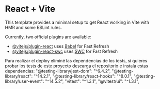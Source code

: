 # React + Vite

This template provides a minimal setup to get React working in Vite with HMR and some ESLint rules.

Currently, two official plugins are available:

- [@vitejs/plugin-react](https://github.com/vitejs/vite-plugin-react/blob/main/packages/plugin-react/README.md) uses [Babel](https://babeljs.io/) for Fast Refresh
- [@vitejs/plugin-react-swc](https://github.com/vitejs/vite-plugin-react-swc) uses [SWC](https://swc.rs/) for Fast Refresh

Para realizar el deploy eliminé las dependencias de los tests, si quieres probar los tests de este proyecto descarga el repositorio e instala estas dependencias:
 "@testing-library/jest-dom": "^6.4.2",
    "@testing-library/react": "^14.2.1",
    "@testing-library/react-hooks": "^8.0.1",
    "@testing-library/user-event": "^14.5.2",
     "vitest": "^1.3.1",
       "@vitest/ui": "^1.3.1",
